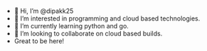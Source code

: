 - 👋 Hi, I’m @dipakk25
- 👀 I’m interested in programming and cloud based technologies.
- 🌱 I’m currently learning python and go.
- 💞️ I’m looking to collaborate on cloud based builds.
- Great to be here!

<!---
dipakk25/dipakk25 is a ✨ special ✨ repository because its `README.md` (this file) appears on your GitHub profile.
You can click the Preview link to take a look at your changes.
--->
